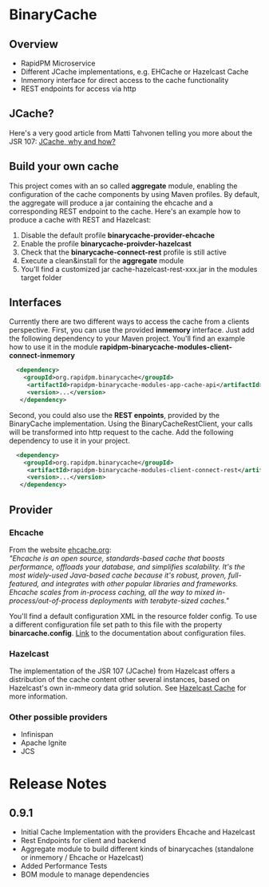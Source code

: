 # BinaryCache

## Overview
 - RapidPM Microservice
 - Different JCache implementations, e.g. EHCache or Hazelcast Cache
 - Inmemory interface for direct access to the cache functionality 
 - REST endpoints for access via http
 
## JCache?
Here's a very good article from Matti Tahvonen telling you more about the JSR 107: [JCache, why and how?](https://vaadin.com/blog/-/blogs/jcache-why-and-how-)

## Build your own cache
This project comes with an so called **aggregate** module, enabling the configuration of the cache components 
by using Maven profiles. By default, the aggregate will produce a jar containing the ehcache and a corresponding REST endpoint to the cache. 
Here's an example how to produce a cache with REST and Hazelcast:
1. Disable the default profile **binarycache-provider-ehcache**
2. Enable the profile **binarycache-proivder-hazelcast**
3. Check that the **binarycache-connect-rest** profile is still active
4. Execute a clean&install for the **aggregate** module  
5. You'll find a customized jar cache-hazelcast-rest-xxx.jar in the modules target folder

## Interfaces
Currently there are two different ways to access the cache from a clients perspective.
First, you can use the provided **inmemory** interface. Just add the following dependency to your Maven project.
You'll find an example how to use it in the module **rapidpm-binarycache-modules-client-connect-inmemory** 

```xml
  <dependency>
    <groupId>org.rapidpm.binarycache</groupId>
     <artifactId>rapidpm-binarycache-modules-app-cache-api</artifactId>
     <version>...</version>
   </dependency>
```

Second, you could also use the **REST enpoints**, provided by the BinaryCache implementation. 
Using the BinaryCacheRestClient, your calls will be transformed into http request to the cache.
Add the following dependency to use it in your project.

```xml
  <dependency>
    <groupId>org.rapidpm.binarycache</groupId>
     <artifactId>rapidpm-binarycache-modules-client-connect-rest</artifactId>
     <version>...</version>
   </dependency>
```
 
## Provider

### Ehcache
From the website [ehcache.org](http://www.ehcache.org/):  
*"Ehcache is an open source, standards-based cache that boosts performance, offloads your database, and simplifies scalability. It's the most widely-used Java-based cache because it's robust, proven, full-featured, and integrates with other popular libraries and frameworks. Ehcache scales from in-process caching, all the way to mixed in-process/out-of-process deployments with terabyte-sized caches."*
  
You'll find a default configuration XML in the resource folder config. To use a different configuration file set path to this file with the property **binarcache.config**. [Link]((http://www.ehcache.org/documentation/3.0/xml.html)) to the documentation about configuration files.


### Hazelcast
The implementation of the JSR 107 (JCache) from Hazelcast offers a distribution of the cache content other several instances, based on Hazelcast's own in-mmeory data grid solution. See [Hazelcast Cache](https://hazelcast.com/use-cases/caching/jcache-provider/) for more information.

### Other possible providers
- Infinispan
- Apache Ignite
- JCS

# Release Notes

## 0.9.1
- Initial Cache Implementation with the providers Ehcache and Hazelcast
- Rest Endpoints for client and backend
- Aggregate module to build different kinds of binarycaches (standalone or inmemory /  Ehcache or Hazelcast)
- Added Performance Tests
- BOM module to manage dependencies